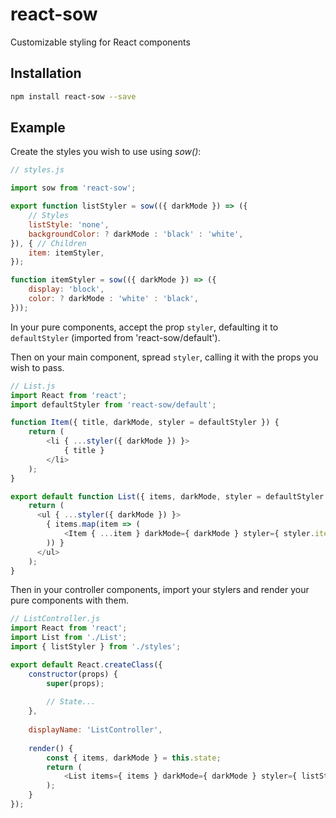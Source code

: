 # react-sow
Customizable styling for React components

## Installation

```sh
npm install react-sow --save
```

## Example

Create the styles you wish to use using *sow()*:

```javascript
// styles.js

import sow from 'react-sow';

export function listStyler = sow(({ darkMode }) => ({
    // Styles
    listStyle: 'none',
    backgroundColor: ? darkMode : 'black' : 'white',
}), { // Children
    item: itemStyler,
});

function itemStyler = sow(({ darkMode }) => ({
    display: 'block',
    color: ? darkMode : 'white' : 'black',
}));
```

In your pure components, accept the prop `styler`,
defaulting it to `defaultStyler` (imported from 'react-sow/default').

Then on your main component, spread `styler`, calling it with the
props you wish to pass.

```javascript
// List.js
import React from 'react';
import defaultStyler from 'react-sow/default';

function Item({ title, darkMode, styler = defaultStyler }) {
    return (
        <li { ...styler({ darkMode }) }>
            { title }
        </li>
    );
}

export default function List({ items, darkMode, styler = defaultStyler }) {
    return (
      <ul { ...styler({ darkMode }) }>
        { items.map(item => (
            <Item { ...item } darkMode={ darkMode } styler={ styler.item } />
        )) }
      </ul>  
    );
}
```

Then in your controller components, import your stylers and
render your pure components with them.

```javascript
// ListController.js
import React from 'react';
import List from './List';
import { listStyler } from './styles';

export default React.createClass({
    constructor(props) {
        super(props);
        
        // State...
    },
    
    displayName: 'ListController',
    
    render() {
        const { items, darkMode } = this.state;
        return (
            <List items={ items } darkMode={ darkMode } styler={ listStyler } />
        );
    }
});
```
